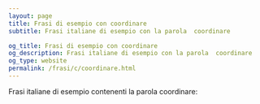 ```yaml
---
layout: page
title: Frasi di esempio con coordinare 
subtitle: Frasi italiane di esempio con la parola  coordinare

og_title: Frasi di esempio con coordinare 
og_description: Frasi italiane di esempio con la parola  coordinare
og_type: website
permalink: /frasi/c/coordinare.html
---
```


Frasi italiane di esempio contenenti la parola coordinare:


